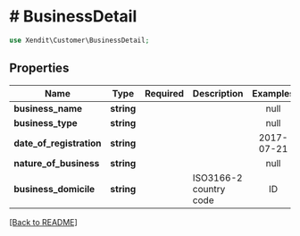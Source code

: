 # # BusinessDetail


```php
use Xendit\Customer\BusinessDetail;
```

## Properties

| Name | Type | Required | Description | Examples |
|------------|:-------------:|:-------------:|-------------|:-------------:|
| **business_name** | **string** |  |  | null |
| **business_type** | **string** |  |  | null |
| **date_of_registration** | **string** |  |  | 2017-07-21 |
| **nature_of_business** | **string** |  |  | null |
| **business_domicile** | **string** |  | ISO3166-2 country code | ID |


[[Back to README]](../../README.md)
